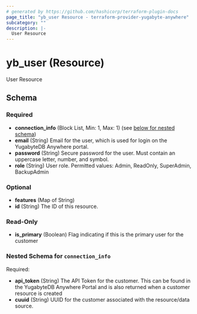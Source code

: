 ```yaml
---
# generated by https://github.com/hashicorp/terraform-plugin-docs
page_title: "yb_user Resource - terraform-provider-yugabyte-anywhere"
subcategory: ""
description: |-
  User Resource
---
```


# yb_user (Resource)

User Resource



<!-- schema generated by tfplugindocs -->
## Schema

### Required

- **connection_info** (Block List, Min: 1, Max: 1) (see [below for nested schema](#nestedblock--connection_info))
- **email** (String) Email for the user, which is used for login on the YugabyteDB Anywhere portal.
- **password** (String) Secure password for the user. Must contain an uppercase letter, number, and symbol.
- **role** (String) User role. Permitted values: Admin, ReadOnly, SuperAdmin, BackupAdmin

### Optional

- **features** (Map of String)
- **id** (String) The ID of this resource.

### Read-Only

- **is_primary** (Boolean) Flag indicating if this is the primary user for the customer

<a id="nestedblock--connection_info"></a>
### Nested Schema for `connection_info`

Required:

- **api_token** (String) The API Token for the customer. This can be found in the YugabyteDB Anywhere Portal and is also returned when a customer resource is created
- **cuuid** (String) UUID for the customer associated with the resource/data source.


